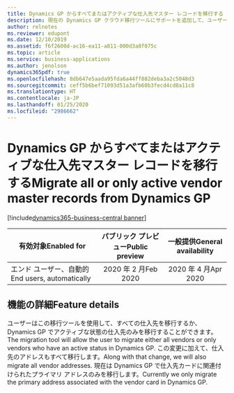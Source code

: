 ```yaml
---
title: Dynamics GP からすべてまたはアクティブな仕入先マスター レコードを移行する
description: 現在の Dynamics GP クラウド移行ツールにサポートを追加して、ユーザーがすべてまたはアクティブな仕入先マスター レコードを移行する必要があるかどうかを指定して追加のアドレスを移行できるようにします。
author: relnotes
ms.reviewer: edupont
ms.date: 12/10/2019
ms.assetid: f6f2600d-ac16-ea11-a811-000d3a8f075c
ms.topic: article
ms.service: business-applications
ms.author: jenolson
dynamics365pdf: true
ms.openlocfilehash: 8db647e5aada95fda6a44ff882deba3a2c5048d3
ms.sourcegitcommit: ceff5b6bef71093d51a3afb60b3fecd4cd8a11c8
ms.translationtype: HT
ms.contentlocale: ja-JP
ms.lasthandoff: 01/25/2020
ms.locfileid: "2986662"
---
```

# <a name="migrate-all-or-only-active-vendor-master-records-from-dynamics-gp"></a><span data-ttu-id="0112d-103">Dynamics GP からすべてまたはアクティブな仕入先マスター レコードを移行する</span><span class="sxs-lookup"><span data-stu-id="0112d-103">Migrate all or only active vendor master records from Dynamics GP</span></span>
[!include[dynamics365-business-central banner](../includes/dynamics365-business-central.md)]

| <span data-ttu-id="0112d-104">有効対象</span><span class="sxs-lookup"><span data-stu-id="0112d-104">Enabled for</span></span>    |  <span data-ttu-id="0112d-105">パブリック プレビュー</span><span class="sxs-lookup"><span data-stu-id="0112d-105">Public preview</span></span> | <span data-ttu-id="0112d-106">一般提供</span><span class="sxs-lookup"><span data-stu-id="0112d-106">General availability</span></span> | 
| ---------- | :----------: |:----------: |
|<span data-ttu-id="0112d-107">エンド ユーザー、自動的</span><span class="sxs-lookup"><span data-stu-id="0112d-107">End users, automatically</span></span>|<span data-ttu-id="0112d-108">2020 年 2 月</span><span class="sxs-lookup"><span data-stu-id="0112d-108">Feb 2020</span></span>| <span data-ttu-id="0112d-109">2020 年 4 月</span><span class="sxs-lookup"><span data-stu-id="0112d-109">Apr 2020</span></span>|



## <a name="feature-details"></a><span data-ttu-id="0112d-110">機能の詳細</span><span class="sxs-lookup"><span data-stu-id="0112d-110">Feature details</span></span>
<!--feature detail start -->
<span data-ttu-id="0112d-111">ユーザーはこの移行ツールを使用して、すべての仕入先を移行するか、Dynamics GP でアクティブな状態の仕入先のみを移行することができます。</span><span class="sxs-lookup"><span data-stu-id="0112d-111">The migration tool will allow the user to migrate either all vendors or only vendors who have an active status in Dynamics GP.</span></span> <span data-ttu-id="0112d-112">この変更に加えて、仕入先のアドレスもすべて移行します。</span><span class="sxs-lookup"><span data-stu-id="0112d-112">Along with that change, we will also migrate all vendor addresses.</span></span> <span data-ttu-id="0112d-113">現在は Dynamics GP で仕入先カードに関連付けられたプライマリ アドレスのみを移行します。</span><span class="sxs-lookup"><span data-stu-id="0112d-113">Currently we only migrate the primary address associated with the vendor card in Dynamics GP.</span></span>
<!--feature detail end -->









